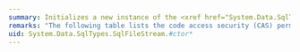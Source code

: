```yaml
---
summary: Initializes a new instance of the <xref href="System.Data.SqlTypes.SqlFileStream"></xref> class.
remarks: "The following table lists the code access security (CAS) permissions that all callers in the stack must have to use the `SqlFileStream` constructors.  \n  \n|File access|Permission|  \n|-----------------|----------------|  \n|Read|<xref:System.Security.Permissions.FileIOPermissionAccess>|  \n|Write|<xref:System.Security.Permissions.FileIOPermissionAccess>|  \n|ReadWrite|<xref:System.Security.Permissions.FileIOPermissionAccess> and <xref:System.Security.Permissions.FileIOPermissionAccess>|  \n  \n For more information about CAS, see [Code Access Security and ADO.NET](~/docs/framework/data/adonet/code-access-security.md)."
uid: System.Data.SqlTypes.SqlFileStream.#ctor*
---
```

